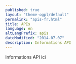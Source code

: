 ```yaml
---
published: true
layout: "theme-ogpl/default"
permalink: "apis-fr.html"
title: APIs
language: en
altLangPrefix: apis
dateModified: "2014-07-07"
description: Informations API
---
```


Informations API ici
